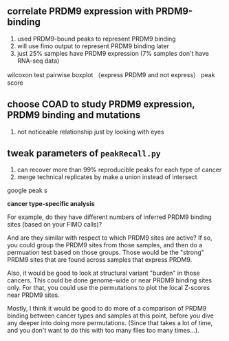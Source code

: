 ## correlate PRDM9 expression with PRDM9-binding
1. used PRDM9-bound peaks to represent PRDM9 binding
2. will use fimo output to represent PRDM9 binding later
3. just 25% samples have PRDM9 expression (7% samples don't have RNA-seq data)

wilcoxon test pairwise 
boxplot （express PRDM9 and not express）
peak score 
## choose COAD to study PRDM9 expression, PRDM9 binding and mutations
1. not noticeable relationship just by looking with eyes
## tweak parameters of `peakRecall.py`
1. can recover more than 99% reproducible peaks for each type of cancer
2. merge technical replicates by make a union instead of intersect

google peak s

**cancer type-specific analysis**

For example, do they have different numbers of inferred PRDM9 binding sites (based on your FIMO calls)?

And are they similar with respect to which PRDM9 sites are active? If so, you could group the PRDM9 sites from those samples, and then do a permuation test based on those groups. Those would be the "strong" PRDM9 sites that are found across samples that express PRDM9.

Also, it would be good to look at structural variant "burden" in those cancers. This could be done genome-wide or near PRDM9 binding sites only. For that, you could use the permutations to plot the local Z-scores near PRDM9 sites.

Mostly, I think it would be good to do more of a comparison of PRDM9 binding between cancer types and samples at this point, before you dive any deeper into doing more permutations. (Since that takes a lot of time, and you don't want to do this with too many files too many times...).
<!--stackedit_data:
eyJoaXN0b3J5IjpbMzMwNzY0NjE4LDE2MzgyMjY0OTksMTMzOT
Y0OTUxMiwtMTUxNDczMTM2MCwtMTg3NTA3MDM0XX0=
-->